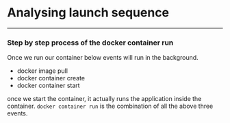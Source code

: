 # Analysing launch sequence #
___
### Step by step process of the docker container run ###
Once we run our container below events will run in the background.
* docker image pull
* docker container create
* docker container start

once we start the container, it actually runs the application inside the container. `docker container run` is the combination of all the above three events.
